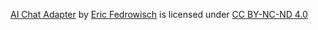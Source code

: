 [AI Chat Adapter](https://github.com/EricFedrowisch/AIChatAdapter) by [Eric Fedrowisch](https://github.com/EricFedrowisch) is licensed under [CC BY-NC-ND 4.0](https://creativecommons.org/licenses/by-nc-nd/4.0/?ref=chooser-v1)